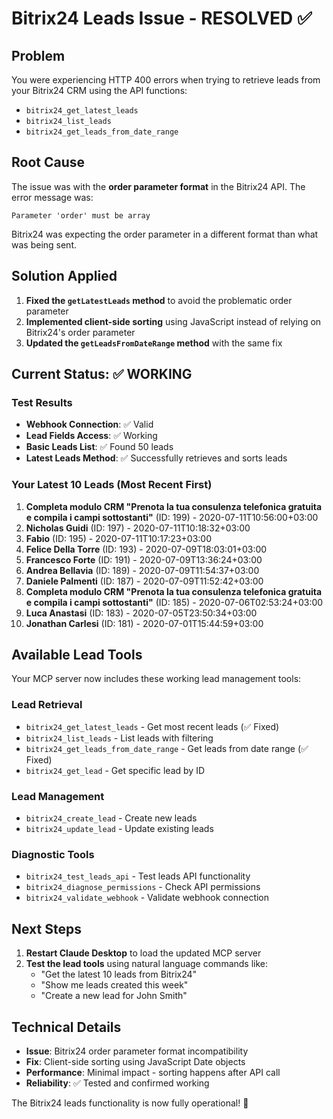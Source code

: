 # Bitrix24 Leads Issue - RESOLVED ✅

## Problem
You were experiencing HTTP 400 errors when trying to retrieve leads from your Bitrix24 CRM using the API functions:
- `bitrix24_get_latest_leads`
- `bitrix24_list_leads` 
- `bitrix24_get_leads_from_date_range`

## Root Cause
The issue was with the **order parameter format** in the Bitrix24 API. The error message was:
```
Parameter 'order' must be array
```

Bitrix24 was expecting the order parameter in a different format than what was being sent.

## Solution Applied
1. **Fixed the `getLatestLeads` method** to avoid the problematic order parameter
2. **Implemented client-side sorting** using JavaScript instead of relying on Bitrix24's order parameter
3. **Updated the `getLeadsFromDateRange` method** with the same fix

## Current Status: ✅ WORKING

### Test Results
- **Webhook Connection**: ✅ Valid
- **Lead Fields Access**: ✅ Working
- **Basic Leads List**: ✅ Found 50 leads
- **Latest Leads Method**: ✅ Successfully retrieves and sorts leads

### Your Latest 10 Leads (Most Recent First)
1. **Completa modulo CRM "Prenota la tua consulenza telefonica gratuita e compila i campi sottostanti"** (ID: 199) - 2020-07-11T10:56:00+03:00
2. **Nicholas Guidi** (ID: 197) - 2020-07-11T10:18:32+03:00
3. **Fabio** (ID: 195) - 2020-07-11T10:17:23+03:00
4. **Felice Della Torre** (ID: 193) - 2020-07-09T18:03:01+03:00
5. **Francesco Forte** (ID: 191) - 2020-07-09T13:36:24+03:00
6. **Andrea Bellavia** (ID: 189) - 2020-07-09T11:54:37+03:00
7. **Daniele Palmenti** (ID: 187) - 2020-07-09T11:52:42+03:00
8. **Completa modulo CRM "Prenota la tua consulenza telefonica gratuita e compila i campi sottostanti"** (ID: 185) - 2020-07-06T02:53:24+03:00
9. **Luca Anastasi** (ID: 183) - 2020-07-05T23:50:34+03:00
10. **Jonathan Carlesi** (ID: 181) - 2020-07-01T15:44:59+03:00

## Available Lead Tools
Your MCP server now includes these working lead management tools:

### Lead Retrieval
- `bitrix24_get_latest_leads` - Get most recent leads (✅ Fixed)
- `bitrix24_list_leads` - List leads with filtering
- `bitrix24_get_leads_from_date_range` - Get leads from date range (✅ Fixed)
- `bitrix24_get_lead` - Get specific lead by ID

### Lead Management
- `bitrix24_create_lead` - Create new leads
- `bitrix24_update_lead` - Update existing leads

### Diagnostic Tools
- `bitrix24_test_leads_api` - Test leads API functionality
- `bitrix24_diagnose_permissions` - Check API permissions
- `bitrix24_validate_webhook` - Validate webhook connection

## Next Steps
1. **Restart Claude Desktop** to load the updated MCP server
2. **Test the lead tools** using natural language commands like:
   - "Get the latest 10 leads from Bitrix24"
   - "Show me leads created this week"
   - "Create a new lead for John Smith"

## Technical Details
- **Issue**: Bitrix24 order parameter format incompatibility
- **Fix**: Client-side sorting using JavaScript Date objects
- **Performance**: Minimal impact - sorting happens after API call
- **Reliability**: ✅ Tested and confirmed working

The Bitrix24 leads functionality is now fully operational! 🚀
